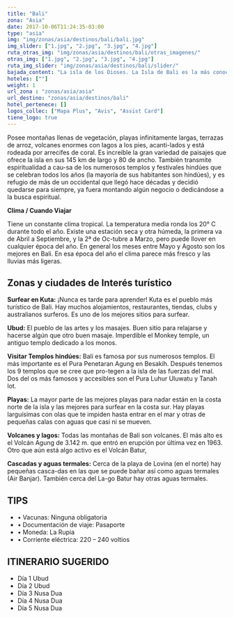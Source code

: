 ```yaml
---
title: "Bali"
zona: "Asia"
date: 2017-10-06T11:24:35-03:00
type: "asia"
img: "img/zonas/asia/destinos/bali/bali.jpg"
img_slider: ["1.jpg", "2.jpg", "3.jpg", "4.jpg"]
ruta_otras_img: "img/zonas/asia/destinos/bali/otras_imagenes/"
otras_img: ["1.jpg", "2.jpg", "3.jpg", "4.jpg"]
ruta_img_slider: "img/zonas/asia/destinos/bali/slider/"
bajada_content: "La isla de los Dioses. La Isla de Bali es la más conocida y turística de Indonesia. Famosa entre los surferos, tiene de las mejores olas del mundo, entre los amantes de las vacaciones relajantes, entre los excursionistas y mochileros, y entre los artistas bohemios y buscadores espirituales. Bali atrae a una mezcla de gentes tan distinta como lo son sus paisajes."
hoteles: [""]
weight: 1
url_zona : "zonas/asia/asia"
url_destino: "zonas/asia/destinos/bali"
hotel_pertenece: []
logos_collec: ["Mapa Plus", "Avis", "Assist Card"]
tiene_logo: true
---
```

Posee montañas llenas  de vegetación,
playas infinitamente largas, terrazas de arroz, volcanes enormes con lagos a los pies, acanti-lados y está rodeada por arrecifes de coral. Es increíble la gran variedad de paisajes que ofrece la isla en sus 145 km de largo y 80 de ancho. También transmite espiritualidad a cau-sa de los numerosos templos y festivales hindúes que se celebran todos los años (la mayoría de sus habitantes son hindúes), y es refugio de más de un occidental que llegó hace décadas y decidió quedarse para siempre, ya fuera montando algún negocio o dedicándose a la busca espiritual.

 **Clima / Cuando Viajar**

Tiene un constante clima tropical. La temperatura media ronda los 20° C durante todo el año. Existe una estación seca y otra húmeda, la primera va de Abril a Septiembre, y la 2ª de Oc-tubre a Marzo, pero puede llover en cualquier época del año. En general los meses entre Mayo y Agosto son los mejores en Bali. En esa época del año el clima parece más fresco y las lluvias más ligeras.

## Zonas y ciudades de Interés turístico

**Surfear en Kuta:** ¡Nunca es tarde para aprender! Kuta es el pueblo más turístico de Bali. Hay muchos alojamientos, restaurantes, tiendas, clubs y australianos surferos. Es uno de los mejores sitios para surfear.

**Ubud:** El pueblo de las artes y los masajes. Buen sitio para relajarse y hacerse algún que otro buen masaje. Imperdible el Monkey temple, un antiguo templo dedicado a los monos.

**Visitar Templos hindúes:** Bali es famosa por sus numerosos templos. El más importante es el Pura Penetaran Agung en Besakih. Después tenemos los 9 templos que se cree que pro-tegen a la isla de las fuerzas del mal. Dos del os más famosos y accesibles son el Pura Luhur Uluwatu y Tanah lot.

**Playas:** La mayor parte de las mejores playas para nadar están en la costa norte de la isla y las mejores para surfear en la costa sur. Hay playas larguísimas con olas que te impiden hasta entrar en el mar y otras de pequeñas calas con aguas que casi ni se mueven.

**Volcanes y lagos:** Todas las montañas de Bali son volcanes. El más alto es el Volcán Agung de 3.142 m. que entró en erupción por última vez en 1963. Otro que aún está algo activo es el Volcán Batur,

**Cascadas y aguas termales:** Cerca de la playa de Lovina (en el norte) hay pequeñas casca-das en las que se puede bañar así como aguas termales (Air Banjar). También cerca del La-go Batur hay otras aguas termales.


## TIPS
- •  Vacunas: Ninguna obligatoria
- •  Documentación de viaje: Pasaporte
- •  Moneda: La Rupia
- •  Corriente eléctrica: 220 – 240 voltios

## ITINERARIO SUGERIDO
- Día 1	Ubud
- Día 2	Ubud
- Día 3	Nusa Dua
- Día 4	Nusa Dua
- Día 5	Nusa Dua
